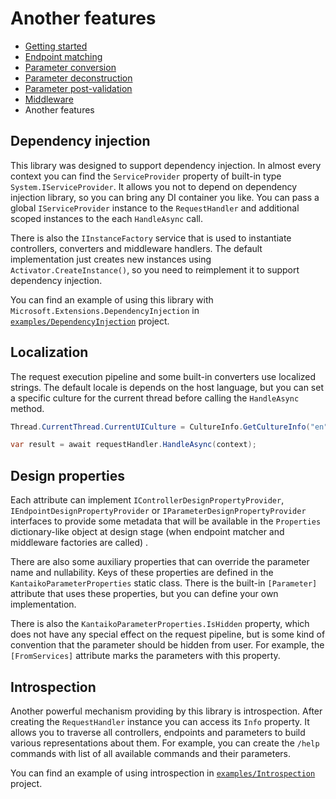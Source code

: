 # Another features

- [Getting started](getting-started.md)
- [Endpoint matching](endpoint-matching.md)
- [Parameter conversion](parameter-conversion.md)
- [Parameter deconstruction](parameter-deconstruction.md)
- [Parameter post-validation](parameter-post-validation.md)
- [Middleware](middleware.md)
- Another features

## Dependency injection

This library was designed to support dependency injection. In almost every context you can find the `ServiceProvider`
property of built-in type `System.IServiceProvider`. It allows you not to depend on dependency injection library, so you
can bring any DI container you like. You can pass a global `IServiceProvider` instance to the `RequestHandler` and
additional scoped instances to the each `HandleAsync` call.

There is also the `IInstanceFactory` service that is used to instantiate controllers, converters and middleware
handlers. The default implementation just creates new instances using `Activator.CreateInstance()`, so you need to
reimplement it to support dependency injection.

You can find an example of using this library with `Microsoft.Extensions.DependencyInjection`
in [`examples/DependencyInjection`](/libraries/Kantaiko.Extensions.Controllers/examples/DependencyInjection)
project.

## Localization

The request execution pipeline and some built-in converters use localized strings. The default locale is depends on the
host language, but you can set a specific culture for the current thread before calling the `HandleAsync` method.

```c#
Thread.CurrentThread.CurrentUICulture = CultureInfo.GetCultureInfo("en");

var result = await requestHandler.HandleAsync(context);
```

## Design properties

Each attribute can implement `IControllerDesignPropertyProvider`, `IEndpointDesignPropertyProvider`
or `IParameterDesignPropertyProvider` interfaces to provide some metadata that will be available in the `Properties`
dictionary-like object at design stage (when endpoint matcher and middleware factories are called)
.

There are also some auxiliary properties that can override the parameter name and nullability. Keys of these properties
are defined in the `KantaikoParameterProperties` static class. There is the built-in `[Parameter]` attribute that uses
these properties, but you can define your own implementation.

There is also the `KantaikoParameterProperties.IsHidden` property, which does not have any special effect on the request
pipeline, but is some kind of convention that the parameter should be hidden from user. For example,
the `[FromServices]`
attribute marks the parameters with this property.

## Introspection

Another powerful mechanism providing by this library is introspection. After creating the `RequestHandler` instance you
can access its `Info` property. It allows you to traverse all controllers, endpoints and parameters to build various
representations about them. For example, you can create the `/help` commands with list of all available commands and
their parameters.

You can find an example of using introspection
in [`examples/Introspection`](/libraries/Kantaiko.Extensions.Controllers/examples/Introspection) project.
